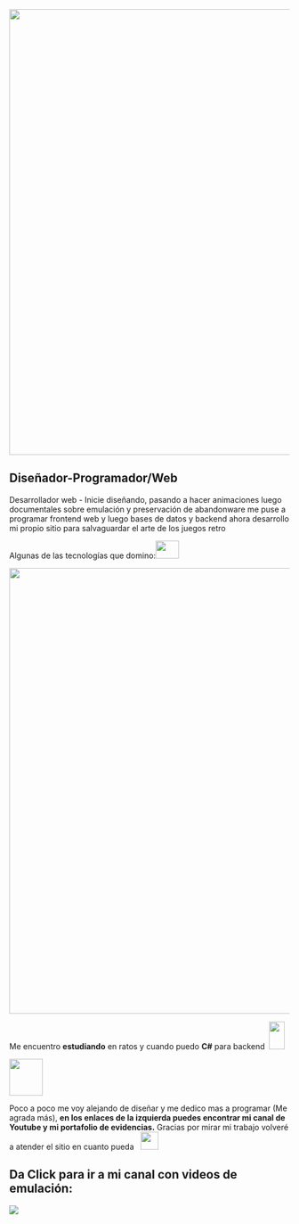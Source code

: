 <div>
 <img src= "https://lh3.googleusercontent.com/L4cAk-APbskDEcpWE58ZgfICbiPJ5rS3LGQkmTjvan-NBtKcOFx3MXdY10GRVi6HC5UiBqV_egY_tPsZY5nZeUzykaRrQPQV12vg-H_L2EZu9Nw4yUsns3CmwObHdBOiaJSHGcnp3WgNmUuuild68jQZ7fBaZnHYx46hNkjOB3DrOMGDUUhTo-Kupfsszf6jhxhol8bpiM32odR_7haVvQofh_uHy8JQzGvfeseSieu0i_pGBSC0AQXYczDz37JFHht_dqbKzEv_GpMmPECF4HqeNHoVhGYDG7SdwxfOoli6Yeo3wxXwv2YMCu43_YFUtMb4R1eEX_53KSD9Qy4nb2pkpRIIVZn9ICFLhK_0dNPMeVegrh8oGAsehJp53_s7S0LuFvPlJ8ZGzIiZ_W_fN-uVbUH8f4Cq2dFHcWdtjC3SEpSBG7m4K-iN-8AeGlmA6v4RrrbsS1ZT46HRfcIKlv4DAfwKq1naRB4eMAvmYeTrWSB03VMhqypcl1kTXm2fG7_FZQRUoIbCjaffuRLeSIp150dxPLBPTYwpIwwjc8570fg5sc6lJBd8G0bntlVrg0eBqh9Lr9phUpxIr6skcg7Tn7m2aG59UQNk8Q6H6PRO0Yb9dEqA9_cdL2imLOWJ21xbz_551EKrp9483BRxNa49yC8E4qbjIZrH09VehLOdExUnvXL9eaZ_yVJsH2IsNWGaCIu4FGjYM1Q9id_U5FLK5QppdMbk5irAGTUbFR-7TWF96DcI0JTC31hyBTl5otEQ5SHvM3XzMex_wT0UkrdYONmel3AAWsU2--EZldOtayfFDwgBaEm9R3aI-Miy3NECLJpwNaswKSmezfXVXihoPzo9GV0lC51yxEz0LhJP1mp0JNGs86ySznK7qQ8igwnDZKyROa2xjs4a0Z5ph8g1NAf18tP2jAo5nmDGbeZpw696=w1280-h640-no?authuser=0" width=800 />
 
 <h2>Diseñador-Programador/Web</h2>
 
 <p>Desarrollador web - Inicie diseñando, pasando a hacer animaciones luego documentales sobre emulación y preservación de abandonware me puse a programar frontend web y luego bases de datos y backend ahora desarrollo mi propio sitio para salvaguardar el arte de los juegos retro</p>
 
 <p>Algunas de las tecnologías que domino:<img src ="https://lh3.googleusercontent.com/zZ6W9jdTiPILd-yWOeOpQc1dyYXnu37o2uElMPHy5wk19kisKXoiqUCB9Ha8p2h2NPgr8smullfK07V8kGc5AuMBL_eqY2CrX8hCv4NHHfKO3Q-F5wZUJKFs_SFVcClIOodbgShNz01GYUIsdmMRHvBYQHLqudGA_Z4DPVhHIrZ1acxWzXzw7gr8eFUa2lddTMZZ-XR7yYjWV4uSghsjowIzXVYmeu18T5MYp9TpvnG_d48XjJxvdruI0ON1h8AovX6NTl3nAzy4YK3LMVEPYieRiUwSmeL_y_ZPIfbpk5AGbgq43-N94tYN7VIy_MKeGhCJTBiMxG-RFL7pl6e2KyIqVSeRcElhERECYbY4pbxzAHJLE3lGLYyUO_cNOBXE4sYXdRNR89Xy9p3kvKfn8RGxoTkyQ3aXDj2-ztWNMQ2kTD4vg6sOEgm4jrpyCT-jizLDIuSYE0lGA44DqniFOZ1v11rVoq86KFlcfI4EG9PP9qnwbkDx4bgGM8kmextY1LyuhfzOKyrA0anWLlYzD0ymlSobNiypczzUFZB1AYnv-Yjk5NFSBwwA3tFs2ZOLxwImGaqFkiCOEd3-DEqS3zWI9Od5knyQ-o1TlkspdUrY-magNxu-h4XMdJ63PvZC9hi3ubcsRUU-NlSMzE2D33dO7dYGcwzd0Wn5u8-vKBAvJUJKlfkY_BJKqVbjBJyWFBgav-ImN3EpFJjz-lRc_Vd9eEoaGtG5CWcUmMkXzM7xzinyFAo798AJZt-mnTCRvJ3scwD-vJvKLXXEBrSvqXCHf4_FLfE5v60UDSE8uUcXDYK7bHQ0Q6gwnQXBIdk4tdH7slFEul393bJ-z_Z78vQFceHkk-s02ry03AMLxnm238dzZXPGkMnPh4LA3O0eg7RD66O4zk46HaVOUJgpXcORWLX3Mb8vIHLuVuj_D0brqzmu=w506-h407-no?authuser=0" width=42 height=32/> </p>
<img src="https://lh3.googleusercontent.com/w5cq3CjqzY7Nz5j7xt-DQejdk51b54hgQYqCJMkMtyMezD3clJaU4QwNV7EAIGboE3rDb2sT_wJvKpyvvetGhmH4bUN6SApykie06tLN67XMhwU8xaAkVio8Gl21ZNChFeX8SPnmLlHZaUOUUxfADeJhkjjy3Fna_D9MHApWNLB3i6dpXl8eUFmSrx9o8Rq6qf9maaxVmQXEI7wsgzCcXCQ33VJRSuNpPNvWePJBjAuarxABSj6TL4f6S7fbmeXH_HveB9R4JBCj9lNWdErnVsYJfWUCmLAyxPW-cTHjkctUTcnM0QDja02-5DnJyf0dw2AFJEmBbssGafaOMUjBqe8-ca52-ILT6yYS88r4q-5dgFlDB_Pt8QcqmDj-BDTOsngQ4uTZEW5gQ0XrclBJXclQ-z3anh1eX73YCTCl0_UhwV8z7yo9il86tS3e84rlDyNmnh1gRuX3hOMge4sCF2gLhzB9ozHgP_FpqhnxBo5KB6sOeXXAZNCULNoU1B65fVK3r-4zIGN_VJamIn4Uei7h9svKXJays074uzNSYt52itHEc5Yp3P7_px7t6_Klod67JuZbl3pLWcFNlOAqaIl6D5oufr21J3DoEyuH98v1kjEmnx-tbZJAfE420irXuhso72pqBdNqJGmWJh80hVukUOONWIe0FniLWPal_T1mim-_XxJweDVtzIr08UG50gl4NwBvN_OjXq6DR7csHRvTfHSKzXcrJIT4i8cbPY7SzNS8di5nFEA1-v1GYa2WEk4eJJRoEmre3T1treDUG1q4o1OeRYql2Q1r2j6sEyyxaDFQjLM_2lNndR0oLC4aywck28qjA48onVa_2zG6hvTh3DOIclFx7BfEiF4lRUVC7gZICp8P2kgfomjT45meswPbD0eXucPwKCM4sFLtrJ9andgYBSJ0DI76bQ9z3LRmFysM=w1600-h120-no?authuser=0](https://lh3.googleusercontent.com/RuN-1OkjH1VGiWOVwB-mG46eNpxgvodwZAQUCpb3mDlZiNhBHy8E1vKBFfK8y8jTzzQjZhbgyIai4ZGw4k9iPEk5HAYLO__FYIziHIXaFbuWjZzL_e6ZlA61RrAcjTlKRDsLDG09lRn705JQt4ZJlpHYWuRzyc7I7QIGl8myilwYGCh_Cd6Vq1MeqMttAR4NUQHAuTdcGNOJfn3rPCeF_E3MCH-8w54BpiydtExvy-ZgnewnNN7NXXgaIqjbh8yX-D39YQ5FxtmfxICetoe4os2ftrpR-jrAQNdA8aHFlAgBkZuxkvVtr0QalkkKPqpSFiVWHSLBoiYXdUP1TzWU1sPbta35jknYtAQhEtmd87q8DUHAlvtcHmm7LElCAT-D0qot9WGFyP8Aq5OC1EmSiBO0I1DgsPSWMeSXsTDvf82BapJTIdGdgswIK8X-vfCyFf7QN6uGRh8iPvf_BrlBp-DrgXNsF3aelC6e6yTfj6qs5jY-q8kphdZbObGrNJYBfEiwr7SiVXZm0xBD5ktv3tKM-yDpfh0JXHov3ie95vFTRdU-z_2afIQGAD9Mke2Z5Sh6wQBkiTNnD69Hmda4txAizEEhQUbZoynoSTdWjQcpkrZ1MKhLxw_0ZiU64_7u3EUyoxINL4biEi6FwGRNINQmY8BGBiOq7kOYofZi1RnOY5iNvMK_jKz4bbOncagWS_0VbVwY7ch5Uzm1W5HT2EZeAC-JYhwP3aBEt0g6QXvFtS2AtY_To1AuyU2-qG9lzHS7_L-e_ZTTjqXSG-kV6DjZvrmrmyvIkCs6aT-AJcIhsfnr2yV2GyEsQ56XmkYqocn1qnpy09GUo9mn1Ip9PIKlpb2jOcrV0sr1y-lOTlBsuZv-5M_DoSTdCVAgJGREmKRuZZBE1E9g44vZV96xh4ApmBvXjVoEFrQROkX0pOWwvIjv=w1600-h298-no?authuser=0)" width=800 />
 
 
 <p>Me encuentro <strong>estudiando</strong> en ratos y cuando puedo <strong>C#</strong> para backend &nbsp<img src="https://lh3.googleusercontent.com/we_xrPNzgADn-zZPi6qoA_uz_kvsUwVAT4rGuQ4HKKiVjGExNBr2pLeHT0J9NEe2GnlDNT2UuUhpuTcA4InMw4pqQqs4T4KfJN7OcBTCWR3moA9FQTCGdJ6zPSIjnbatQ3fJDbnNQtVQjZEDRhSf6xTj-ZTtQ0F-3OOXqvKpVqUWuXPV71VzfMhKGoYOF-B6PrqL3NCEklc_1eDeLL_bZJgTgkxC7UVgxuSf8szCStrjTCI9ODGuUKBYXUxK-aHtbFgSScrsk9OVHYoJtKt5_df2nR_ehGYqbUKdVjT61EQinCeZjAa--NKbO3ScwcdAicCTDeGHMmPSdl7K1RxLOkKNwCqd6b1HYIOLYpUCkXQDYQ1CXzO23keCAg00k-BWnwO9pM1gjP2ttk9o7GDpnoYxSQD02b-nIMXUFiWPJQ4MDdfE02YpavflSdLFC2PyTA1BDZu4EGMafDZG8o0LkfZQvTiGgNHMvFWolxWU-YE6wPoRbCBRq8y5eDE_MIsvDxfgbe82eVA4f1LJz2cWmXD3vj8mNE2obeI0LeLQ3YVSJI0tYYihMClte43Jw0qIFYcfH8m-KVrbhZTPvoPmhkOEjRW0gtDXUeN1PyAsDwwySG7VAko6_akS2Wi2GmB_sck1F6mtDrth1FPCPiRdeBSGlz9pvAVJf3cmOKqYYUBAf00mwlDHhmtmZMldgnuQRXH498eEYpkAAF4H0mxmP8Pyfq1VNQLqBZ_WFjLTX_h-m1avVEbuRE1n8gAq-VJAqZBgnlYWevZ2zo55SLNmwyOMIapspMn3yathYvAEYavE-xbvZ5-2dptyCBJhuOfgkHYx6fgrWmWBQmVslTvXJUP9c4P-JHXveWcAvSU1jfaPEI8kmeHx7fobTDASYur3ovMGsjuDz0dQQbLYPdd0LhnXQiYeTOPnnRRRCzmdFS3Lrytt=w280-h508-no?authuser=0" width=28 height=50/></p>
 
 <img src ="https://lh3.googleusercontent.com/mQwsz8lPQCs1jqgGTL3oEeeQaQFX9EmNhdHn53e-FAiEwEE2vt66SJQjzcZow1Klr9_O4GYyj68gy1TprZKAwfWHtuXt3Sw8nCRJQm_IkOhzNAxdboSTVqbhOj_AzkBelgklb1tzUsKPRVyEPRmi9FGWdMl7s8rFAZsNpffWZN4Cx9YpBA9OUxDFqtl968MHDGWCZyPP1idVGj63zn0CKoDePGYgRIauAt6AdWSPoI58A-32-FMdRh56YA9rv8uF8F5KG4H5gCGsZ1uayTdDLVfk6lAUy8rs84aCtkGL6ibZwecxNfnLFiuMopdaNXnlhy1d74F6ADX48Uz0e58gAFS-E569oUadCMALbA633WDcyC-P-B1IaDT0WCpur1SnZ4gL4rA05Mfrk2WTPlPZiXlEoCB69G_CS0t9zuifnqeWKVqNz-yoIlzMRc1kQ7qafSkk1PBFo0u-tl1jyPjitPSeoMha2mgrAz_tOW7nJCcMpVQGwkRSnK3l5aga86Jnb_vqUSInlUHvDrnlgzCJpgjEKItyMYgJKG2d7OIxJxsnpKc6z9BY8BkOeNYr_XjSDolw_gp5Jqh4HcXw1hL-V3r2flSxXRHM_41vsGSVTNoIoFvXAM0pdFFjBS2moVKKED9H1Dt9tNG_6gFCxVhvwwfk_qC9UHgfeCRF3LHpwro8Wtl3NVq31VF1dQknuwSA0NO9Qj7uuPSHWhwVQ2NOw6F5u9_Ix3l5Zln60aGiQZ2zjuWbYuHtdjxa9VMuuGDZiOwHqghnlaAki64qkj7KnbEhgXTDjv848gLF5qFbXv2k13miYSXiDo3DHs1KR-5l6vwuS9eAsqXbMRV0Fq6wkgIuFKYmwsdQbXHj7f4-qI3m1BRUi1lW6_Rk6VdWW9XqYlt99DWz8eVFpsZ8XtH4SiC58KneZK0U5AAIMvu03z9RMS3g=w108-h125-no?authuser=0" width=60 height=66 /> 
 
 
 <p>Poco a poco me voy alejando de diseñar y me dedico mas a programar (Me agrada más), <strong>en los enlaces de la izquierda puedes encontrar mi canal de Youtube y mi portafolio de evidencias.</strong> Gracias por mirar mi trabajo volveré a atender el sitio en cuanto pueda &nbsp <img src="https://lh3.googleusercontent.com/0RxVP8WwbDkUQYxMmatB7_ycZkpkA7G6YJvf9dU7woehsNOKhsf2T71q_BtFecr0T2pvJOkBWzCfobfl7t3jDAS0PU9JWwkxVakyunaQAfAWoRMLbkSjPwSdGKA3VMhmkHuanfBxMblPTETiTk3PUrI-ZwIoxs_W8JhUVhma3eMB21VJ41CNZ-AA1EyHL4BEaW06qIoAxC2VdzKsVAiCDP3yAECo8vd3cP6QbYbvVfMJ8F1aeW_NtcaeiJObqPlVDzjnxZV6MObdGQUhllIYuUxknjSGQ5coQfTP9UxqCGG1Nd4zBmeNRc6SF_WVfwaDoiIpbZz_EsersUy_XMNrxYkJ5YeogwK9c4wo6ItX5Lvx6ZbSrdRNqxqQ9_AzmTdxvwC6ReZq7qeshJAYl_nN0IivqfdedH80tjBKpPmzg6WfFwrrByQmYk6QQP3djyyCYsVipUsM0T7jEprON2oT1-tI_q1kNRt5KFf_AYMMAS92HCy7AKQC4D8btz1Ab1apiU8cwjhOFq-iHGlvnC0V5zxlxCiPiZ_Z6xkxhU_RzbsNaiLKEUiDl53E7AWlQoxETZYQ_D_z8CXwd8fChdv3tAUcMq4Q25WfanmThvegZ2DVdQzajOUgmBFR6lOiACIaDy5qnssLiKGCQ9t-HHQULtm_okJgudK0vn5dMtfMVOgy9O8Ra6alQqmewZ0Y1Cf4e1cGiyv4GIUzzt_mCn0xfRLdqrX3nWEfuQKnSm9mS5RTdi5tPsAWUqtXtAmtqKmVHOd-2fCvZDDYYVOji5khSR37edPpTTUoWq69BOi2JFOT41i-OjytgAhOGNG-FLZgiohZMpaAr1k33xb0Ej7pa2qxfo9KvueAuTrgsrAWGZwg2gZV4O04NkAR98hdlV87WSAWz7H1XSKM3M8X3pEEX9OtE1Xf9j1kumk7CaNqQlYBz9uj=w450-h439-no?authuser=0" width=32 height=32 /></p>
 
 
 <h2><strong>Da Click para ir a mi canal con videos de emulación:</strong></h2> <a target="_blank" href="https://www.youtube.com/@nullzero3897" ><img src="https://lh3.googleusercontent.com/RuN-1OkjH1VGiWOVwB-mG46eNpxgvodwZAQUCpb3mDlZiNhBHy8E1vKBFfK8y8jTzzQjZhbgyIai4ZGw4k9iPEk5HAYLO__FYIziHIXaFbuWjZzL_e6ZlA61RrAcjTlKRDsLDG09lRn705JQt4ZJlpHYWuRzyc7I7QIGl8myilwYGCh_Cd6Vq1MeqMttAR4NUQHAuTdcGNOJfn3rPCeF_E3MCH-8w54BpiydtExvy-ZgnewnNN7NXXgaIqjbh8yX-D39YQ5FxtmfxICetoe4os2ftrpR-jrAQNdA8aHFlAgBkZuxkvVtr0QalkkKPqpSFiVWHSLBoiYXdUP1TzWU1sPbta35jknYtAQhEtmd87q8DUHAlvtcHmm7LElCAT-D0qot9WGFyP8Aq5OC1EmSiBO0I1DgsPSWMeSXsTDvf82BapJTIdGdgswIK8X-vfCyFf7QN6uGRh8iPvf_BrlBp-DrgXNsF3aelC6e6yTfj6qs5jY-q8kphdZbObGrNJYBfEiwr7SiVXZm0xBD5ktv3tKM-yDpfh0JXHov3ie95vFTRdU-z_2afIQGAD9Mke2Z5Sh6wQBkiTNnD69Hmda4txAizEEhQUbZoynoSTdWjQcpkrZ1MKhLxw_0ZiU64_7u3EUyoxINL4biEi6FwGRNINQmY8BGBiOq7kOYofZi1RnOY5iNvMK_jKz4bbOncagWS_0VbVwY7ch5Uzm1W5HT2EZeAC-JYhwP3aBEt0g6QXvFtS2AtY_To1AuyU2-qG9lzHS7_L-e_ZTTjqXSG-kV6DjZvrmrmyvIkCs6aT-AJcIhsfnr2yV2GyEsQ56XmkYqocn1qnpy09GUo9mn1Ip9PIKlpb2jOcrV0sr1y-lOTlBsuZv-5M_DoSTdCVAgJGREmKRuZZBE1E9g44vZV96xh4ApmBvXjVoEFrQROkX0pOWwvIjv=w1600-h298-no?authuser=050-h439-no?authuser=0" /></a>
</div>
  
  
